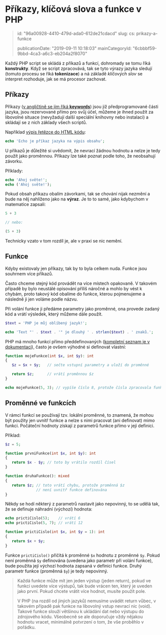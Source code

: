 Příkazy, klíčová slova a funkce v PHP
=====================================

> id: "96a00928-4410-479d-ada0-612de21cdacd"
> slug:
> 	cs: prikazy-a-funkce
>
> publicationDate: "2019-09-11 10:18:03"
> mainCategoryId: "6cbbbf59-9bbd-4ca3-a6c3-eb204a2f8070"

Každý PHP script se skládá z příkazů a funkcí, dohromady se tomu říká **konstrukty**. Když se script zpracovává, tak se tyto výrazy jazyka sledují (tomuto procesu se říká **tokenizace**) a ná základě *klíčových slov* se interpret rozhoduje, jak se má procesor zachovat.

Příkazy
--------------------------

Příkazy (<a href="https://www.php.net/manual/en/reserved.keywords.php">v angličtině se jim říká **keywords**</a>) jsou již předprogramované části jazyka, jsou rezervované přímo pro svůj účel, můžeme je ihned použít za libovolné situace (nevyžadují další speciální knihovny nebo instalaci) a skládají se z nich základy všech scriptů.

Například <a href="/echo">výpis řetězce do HTML kódu</a>:

```php
echo 'Echo je příkaz jazyka na výpis obsahu';
```

U příkazů je důležité si uvědomit, že nevrací žádnou hodnotu a nelze je tedy použít jako proměnnou. Příkazy lze také poznat podle toho, že neobsahují závorku.

Příklady:

```php
echo 'Ahoj světe!';
echo ('Ahoj světe!');
```

Pokud obsah příkazu obalím závorkami, tak se chování nijak nezmění a bude na něj nahlíženo jako na **výraz**. Je to to samé, jako kdybychom v matematice zapsali:

```php
5 + 3

// nebo:

(5 + 3)
```

Technicky vzato v tom rozdíl je, ale v praxi se nic nemění.

Funkce
--------------------------

Kdyby existovaly jen příkazy, tak by to byla celkem nuda. Funkce jsou souhrnem více příkazů.

Často chceme stejný kód provádět na více místech opakovaně. V takovém případě by bylo neustálé opisování příliš náročné a mohlo by vést k chybám, proto takový kód obalíme do funkce, kterou pojmenujeme a následně ji jen voláme podle názvu.

Při volání funkce ji předáme parametry jako proměnné, ona provede zadaný kód a vrátí výsledek, který můžeme dále použít.

```php
$text = 'PHP je můj oblíbený jazyk!';

echo 'Text "' . $text . '" je dlouhý ' . strlen($text) . ' znaků.';
```

PHP má mnoho funkcí přímo předdefinovaných (<a href="/dokumentace">kompletní seznam je v dokumentaci</a>), často je ovšem výhodné si definovat vlastní:

```php
function mojeFunkce(int $x, int $y): int
{
   $z = $x + $y;   // sečte vstupní parametry a uloží do proměnné

   return $z;      // vrátí proměnnou $z
}

echo mojeFunkce(5, 3); // vypíše číslo 8, protože čísla zpracovala funkce
```

Proměnné ve funkcích
--------------------------

V rámci funkcí se používají tzv. lokální proměnné, to znamená, že mohou být použity jen uvnitř funkce a nelze s nimi pracovat (ani definovat) mimo funkci. Počáteční hodnoty získají z parametrů funkce přímo v její definici.

Příklad:

```php
$z = 5;

function prvniFunkce(int $x, int $y): int
{
   return $x - $y; // toto by vrátilo rozdíl čísel
}

function druhaFunkce(): mixed
{
   return $z; // toto vrátí chybu, protože proměnná $z
              // není uvnitř funkce definována
}
```

Někdy se hodí některý z parametrů nastavit jako nepovinný, to se udělá tak, že se definuje náhradní (výchozí) hodnota:

```php
echo prictiCislo(5);    // vrátí 6
echo prictiCislo(5, 7); // vrátí 12

function prictiCislo(int $x, int $y = 1): int
{
   return $x + $y;
}
```

Funkce `prictiCislo()` přičítá k proměnné `$x` hodnotu z proměnné `$y`. Pokud není proměnná `$y` definována (uvedena jako parametr při volání funkce), bude použita její výchozí hodnota zapsaná v definici funkce. Druhý parametr funkce (proměnná `$y`) je tedy nepovinný.

> Každá funkce může mít jen jeden výstup (jeden return), pokud ve funkci uvedete více výstupů, tak bude vrácen ten, který je uveden jako první. Pokud chcete vrátit více hodnot, musíte použít pole.
>
> V PHP (na rozdíl od jiných jazyků) nemusíme uvádět return vůbec, v takovém případě pak funkce na libovolný vstup nevrací nic (void). Takové funkce slouží většinou k ukládání dat nebo výstupu do zdrojového kódu. Všeobecně se ale doporučuje vždy nějakou hodnotu vracet, minimálně potvrzení o tom, že vše proběhlo v pořádku.
